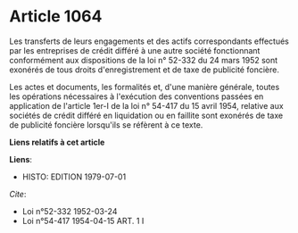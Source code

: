 # Article 1064

Les transferts de leurs engagements et des actifs correspondants effectués par les entreprises de crédit différé à une autre
société fonctionnant conformément aux dispositions de la loi n° 52-332 du 24 mars 1952 sont exonérés de tous droits
d'enregistrement et de taxe de publicité foncière.

Les actes et documents, les formalités et, d'une manière générale, toutes les opérations nécessaires à l'exécution des
conventions passées en application de l'article 1er-I de la loi n° 54-417 du 15 avril 1954, relative aux sociétés de crédit
différé en liquidation ou en faillite sont exonérés de taxe de publicité foncière lorsqu'ils se réfèrent à ce texte.

**Liens relatifs à cet article**

**Liens**:

  - HISTO: EDITION 1979-07-01

_Cite_:

  - Loi n°52-332 1952-03-24
  - Loi n°54-417 1954-04-15 ART. 1 I

